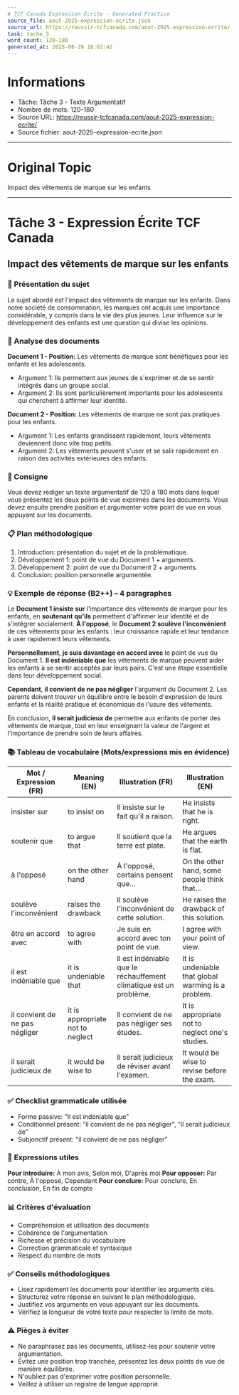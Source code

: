 ```yaml
---
# TCF Canada Expression Écrite - Generated Practice
source_file: aout-2025-expression-ecrite.json
source_url: https://reussir-tcfcanada.com/aout-2025-expression-ecrite/
task: tache_3
word_count: 120-180
generated_at: 2025-08-29 18:02:42
---
```


# Informations
- Tâche: Tâche 3 - Texte Argumentatif
- Nombre de mots: 120-180
- Source URL: https://reussir-tcfcanada.com/aout-2025-expression-ecrite/
- Source fichier: aout-2025-expression-ecrite.json

---

# Original Topic
Impact des vêtements de marque sur les enfants

---

# Tâche 3 - Expression Écrite TCF Canada
## Impact des vêtements de marque sur les enfants

### 📖 Présentation du sujet
Le sujet abordé est l'impact des vêtements de marque sur les enfants. Dans notre société de consommation, les marques ont acquis une importance considérable, y compris dans la vie des plus jeunes. Leur influence sur le développement des enfants est une question qui divise les opinions.

### 📄 Analyse des documents

**Document 1 - Position:** Les vêtements de marque sont bénéfiques pour les enfants et les adolescents.
- Argument 1: Ils permettent aux jeunes de s'exprimer et de se sentir intégrés dans un groupe social.
- Argument 2: Ils sont particulièrement importants pour les adolescents qui cherchent à affirmer leur identité.

**Document 2 - Position:** Les vêtements de marque ne sont pas pratiques pour les enfants.
- Argument 1: Les enfants grandissent rapidement, leurs vêtements deviennent donc vite trop petits.
- Argument 2: Les vêtements peuvent s'user et se salir rapidement en raison des activités extérieures des enfants.

### 📝 Consigne
Vous devez rédiger un texte argumentatif de 120 à 180 mots dans lequel vous présentez les deux points de vue exprimés dans les documents. Vous devez ensuite prendre position et argumenter votre point de vue en vous appuyant sur les documents.

### 📋 Plan méthodologique
1. Introduction: présentation du sujet et de la problématique.
2. Développement 1: point de vue du Document 1 + arguments.
3. Développement 2: point de vue du Document 2 + arguments.
4. Conclusion: position personnelle argumentée.

### 💡 Exemple de réponse (B2++) – 4 paragraphes
Le **Document 1 insiste sur** l'importance des vêtements de marque pour les enfants, en **soutenant qu'ils** permettent d'affirmer leur identité et de s'intégrer socialement. **À l'opposé**, le **Document 2 soulève l'inconvénient** de ces vêtements pour les enfants : leur croissance rapide et leur tendance à user rapidement leurs vêtements.  

**Personnellement, je suis davantage en accord avec** le point de vue du Document 1. **Il est indéniable que** les vêtements de marque peuvent aider les enfants à se sentir acceptés par leurs pairs. C'est une étape essentielle dans leur développement social. 

**Cependant**, **il convient de ne pas négliger** l'argument du Document 2. Les parents doivent trouver un équilibre entre le besoin d'expression de leurs enfants et la réalité pratique et économique de l'usure des vêtements. 

En conclusion, **il serait judicieux de** permettre aux enfants de porter des vêtements de marque, tout en leur enseignant la valeur de l'argent et l'importance de prendre soin de leurs affaires.

### 📚 Tableau de vocabulaire (Mots/expressions mis en évidence)

| Mot / Expression (FR) | Meaning (EN) | Illustration (FR) | Illustration (EN) |
|---|---|---|---|
| insister sur | to insist on | Il insiste sur le fait qu'il a raison. | He insists that he is right. |
| soutenir que | to argue that | Il soutient que la terre est plate. | He argues that the earth is flat. |
| à l'opposé | on the other hand | À l'opposé, certains pensent que... | On the other hand, some people think that... |
| soulève l'inconvénient | raises the drawback | Il soulève l'inconvénient de cette solution. | He raises the drawback of this solution. |
| être en accord avec | to agree with | Je suis en accord avec ton point de vue. | I agree with your point of view. |
| il est indéniable que | it is undeniable that | Il est indéniable que le réchauffement climatique est un problème. | It is undeniable that global warming is a problem. |
| il convient de ne pas négliger | it is appropriate not to neglect | Il convient de ne pas négliger ses études. | It is appropriate not to neglect one's studies. |
| il serait judicieux de | it would be wise to | Il serait judicieux de réviser avant l'examen. | It would be wise to revise before the exam. |

### ✅ Checklist grammaticale utilisée
- Forme passive: "Il est indéniable que"
- Conditionnel présent: "il convient de ne pas négliger", "il serait judicieux de"
- Subjonctif présent: "il convient de ne pas négliger"

### 🔧 Expressions utiles
**Pour introduire:** À mon avis, Selon moi, D'après moi
**Pour opposer:** Par contre, À l'opposé, Cependant
**Pour conclure:** Pour conclure, En conclusion, En fin de compte

### 📊 Critères d'évaluation
- Compréhension et utilisation des documents
- Cohérence de l'argumentation
- Richesse et précision du vocabulaire
- Correction grammaticale et syntaxique
- Respect du nombre de mots

### ✅ Conseils méthodologiques
- Lisez rapidement les documents pour identifier les arguments clés.
- Structurez votre réponse en suivant le plan méthodologique.
- Justifiez vos arguments en vous appuyant sur les documents.
- Vérifiez la longueur de votre texte pour respecter la limite de mots.

### ⚠️ Pièges à éviter
- Ne paraphrasez pas les documents, utilisez-les pour soutenir votre argumentation.
- Évitez une position trop tranchée, présentez les deux points de vue de manière équilibrée.
- N'oubliez pas d'exprimer votre position personnelle.
- Veillez à utiliser un registre de langue approprié.
